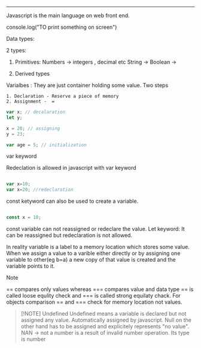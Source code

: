 
---

Javascript is the main language on web front end.

console.log("TO print something on screen")

Data types:

2 types:

1. Primitives:
		Numbers -> integers , decimal etc
		String -> 
		Boolean -> 
		
2. Derived types


Varialbes : They are just container holding some value. Two steps

	1. Declaration - Reserve a piece of memory 
	2. Assignment -  = 

```javascript
var x; // decalaration
let y;

x = 20; // assigning
y = 23;

var age = 5; // initialization
```

var keyword

Redeclation is allowed in javascript with var keyword

```javascript

var x=10;
var x=20; //redeclaration
```

const ketyword can also be used to create a variable.

```javascript

const x = 10;

```

const variable can not reassigned or redeclare the value.
Let keyword:
It can be reassigned but redeclaration is not allowed.

In reality variable is a label to a memory location which stores some value.
When we assign a value to a varible either directly or by assigning one variable to other(eg b=a) a new copy of that value is created and the variable points to it.

> [!NOTE]
> \=\= compares only values whereas \=\=\= compares value and data type
> \=\= is called loose equlity check and \=\=\= is called strong equilaty chack.
> For objects comparison ==  and === check for memory location not values.



> [!NOTE] Undefined
> Undefined means a variable is declared but not assigned any value. Automatically assigned by javascript.
> Null on the other hand has to be assigned and explicitely represents "no value".
> NAN -> not a number is a result of invalid number operation. Its type is number



